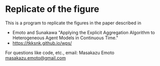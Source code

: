 # Replicate of the figure

This is a program to replicate the figures in the paper described in

* Emoto and Sunakawa "Applying the Explicit Aggregation Algorithm to Heterogeneous Agent Models in Continuous Time."
* https://tkksnk.github.io/wps/

For questions like code, etc., email: Masakazu Emoto <masakazu.emoto@gmail.com>
